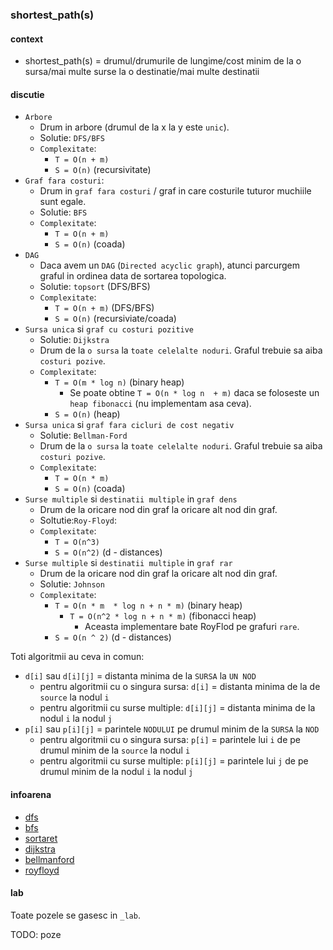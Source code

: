 ### shortest_path(s)

#### context
  * shortest_path(s) = drumul/drumurile de lungime/cost minim de la o sursa/mai multe surse
  					   la o destinatie/mai multe destinatii

#### discutie
  * `Arbore`
    * Drum in arbore (drumul de la x la y este `unic`).
    * Solutie: `DFS/BFS`
    * `Complexitate`:
      * `T = O(n + m)`
      * `S = O(n)` (recursivitate)
  * `Graf fara costuri`:
    * Drum in `graf fara costuri` / graf in care costurile tuturor muchiile sunt egale.
    * Solutie: `BFS`
    * `Complexitate`:
      * `T = O(n + m)`
      * `S = O(n)` (coada)
  * `DAG`
    * Daca avem un `DAG` (`Directed acyclic graph`), atunci parcurgem graful in ordinea data de sortarea topologica.
    * Solutie: `topsort` (DFS/BFS)
    * `Complexitate`:
      * `T = O(n + m)` (DFS/BFS)
      * `S = O(n)` (recursiviate/coada)
  * `Sursa unica` si `graf cu costuri pozitive`
    * Solutie: `Dijkstra`
    * Drum de la `o sursa` la `toate celelalte noduri`. Graful trebuie sa aiba `costuri pozive`.
  	* `Complexitate`: 
  	  * `T = O(m * log n)` (binary heap)
  	    * Se poate obtine `T = O(n * log n  + m)` daca se foloseste un `heap fibonacci` (nu implementam asa ceva). 
  	  * `S = O(n)` (heap)
  * `Sursa unica` si `graf fara cicluri de cost negativ`
    * Solutie: `Bellman-Ford`
    * Drum de la `o sursa` la `toate celelalte noduri`. Graful trebuie sa aiba `costuri pozive`.
    * `Complexitate`:
      * `T = O(n * m)`
      * `S = O(n)` (coada)
  * `Surse multiple` si `destinatii multiple` in `graf dens`
    * Drum de la oricare nod din graf la oricare alt nod din graf.
    * Soltutie:`Roy-Floyd`:
    * `Complexitate`:
      * `T = O(n^3)`
      * `S = O(n^2)` (d - distances) 
  * `Surse multiple` si `destinatii multiple` in `graf rar`
    * Drum de la oricare nod din graf la oricare alt nod din graf.
    * Solutie: `Johnson`
    * `Complexitate`:
      * `T = O(n * m  * log n + n * m)` (binary heap)
      	* `T = O(n^2 * log n + n * m)` (fibonacci heap)
      	  * Aceasta implementare bate RoyFlod pe grafuri `rare`.
      * `S = O(n ^ 2)` (d - distances)

Toti algoritmii au ceva in comun:
  * `d[i]` sau `d[i][j]` = distanta minima de la `SURSA` la `UN NOD`
    * pentru algoritmii cu o singura sursa: `d[i]` = distanta minima de la de `source` la nodul `i`
    * pentru algoritmii cu surse multiple:  `d[i][j]` = distanta minima de la nodul `i` la nodul `j`
  * `p[i]` sau `p[i][j]` = parintele `NODULUI` pe drumul minim de la `SURSA` la `NOD`
    * pentru algoritmii cu o singura sursa: `p[i]` = parintele lui `i` de pe drumul minim de la `source` la nodul `i`
    * pentru algoritmii cu surse multiple:  `p[i][j]` = parintele lui `j` de pe drumul minim de la nodul `i` la nodul `j`
  
#### infoarena
 - [dfs](https://infoarena.ro/problema/dfs)
 - [bfs](https://infoarena.ro/problema/bfs)
 - [sortaret](https://infoarena.ro/problema/sortaret)
 - [dijkstra](https://infoarena.ro/problema/dijkstra)
 - [bellmanford](https://infoarena.ro/problema/bellmanford)
 - [royfloyd](https://infoarena.ro/problema/royfloyd)


#### lab

Toate pozele se gasesc in `_lab`.

TODO: poze
